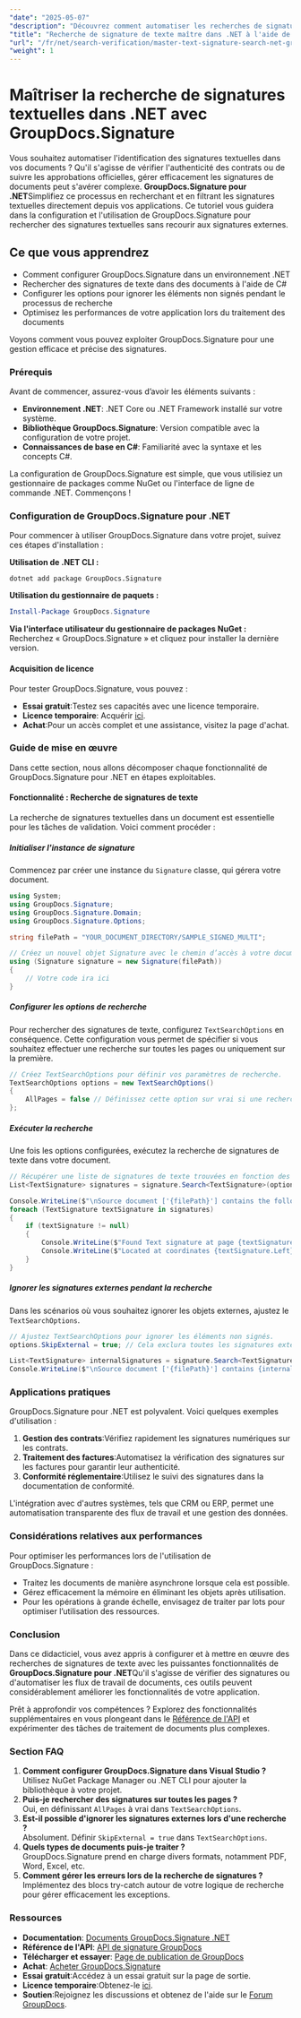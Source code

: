 ```yaml
---
"date": "2025-05-07"
"description": "Découvrez comment automatiser les recherches de signatures de texte dans les applications .NET à l’aide de GroupDocs.Signature, garantissant ainsi une gestion et une vérification efficaces des documents."
"title": "Recherche de signature de texte maître dans .NET à l'aide de GroupDocs.Signature"
"url": "/fr/net/search-verification/master-text-signature-search-net-groupdocs/"
"weight": 1
---
```


# Maîtriser la recherche de signatures textuelles dans .NET avec GroupDocs.Signature

Vous souhaitez automatiser l'identification des signatures textuelles dans vos documents ? Qu'il s'agisse de vérifier l'authenticité des contrats ou de suivre les approbations officielles, gérer efficacement les signatures de documents peut s'avérer complexe. **GroupDocs.Signature pour .NET**Simplifiez ce processus en recherchant et en filtrant les signatures textuelles directement depuis vos applications. Ce tutoriel vous guidera dans la configuration et l'utilisation de GroupDocs.Signature pour rechercher des signatures textuelles sans recourir aux signatures externes.

## Ce que vous apprendrez
- Comment configurer GroupDocs.Signature dans un environnement .NET
- Rechercher des signatures de texte dans des documents à l'aide de C#
- Configurer les options pour ignorer les éléments non signés pendant le processus de recherche
- Optimisez les performances de votre application lors du traitement des documents

Voyons comment vous pouvez exploiter GroupDocs.Signature pour une gestion efficace et précise des signatures.

### Prérequis
Avant de commencer, assurez-vous d’avoir les éléments suivants :
- **Environnement .NET**: .NET Core ou .NET Framework installé sur votre système.
- **Bibliothèque GroupDocs.Signature**: Version compatible avec la configuration de votre projet.
- **Connaissances de base en C#**: Familiarité avec la syntaxe et les concepts C#.

La configuration de GroupDocs.Signature est simple, que vous utilisiez un gestionnaire de packages comme NuGet ou l'interface de ligne de commande .NET. Commençons !

### Configuration de GroupDocs.Signature pour .NET
Pour commencer à utiliser GroupDocs.Signature dans votre projet, suivez ces étapes d'installation :

**Utilisation de .NET CLI :**

```shell
dotnet add package GroupDocs.Signature
```

**Utilisation du gestionnaire de paquets :**

```powershell
Install-Package GroupDocs.Signature
```

**Via l'interface utilisateur du gestionnaire de packages NuGet :**
Recherchez « GroupDocs.Signature » et cliquez pour installer la dernière version.

#### Acquisition de licence
Pour tester GroupDocs.Signature, vous pouvez :
- **Essai gratuit**:Testez ses capacités avec une licence temporaire.
- **Licence temporaire**: Acquérir [ici](https://purchase.groupdocs.com/temporary-license/).
- **Achat**:Pour un accès complet et une assistance, visitez la page d'achat.

### Guide de mise en œuvre
Dans cette section, nous allons décomposer chaque fonctionnalité de GroupDocs.Signature pour .NET en étapes exploitables. 

#### Fonctionnalité : Recherche de signatures de texte
La recherche de signatures textuelles dans un document est essentielle pour les tâches de validation. Voici comment procéder :

##### Initialiser l'instance de signature
Commencez par créer une instance du `Signature` classe, qui gérera votre document.

```csharp
using System;
using GroupDocs.Signature;
using GroupDocs.Signature.Domain;
using GroupDocs.Signature.Options;

string filePath = "YOUR_DOCUMENT_DIRECTORY/SAMPLE_SIGNED_MULTI";

// Créez un nouvel objet Signature avec le chemin d’accès à votre document.
using (Signature signature = new Signature(filePath))
{
    // Votre code ira ici
}
```

##### Configurer les options de recherche
Pour rechercher des signatures de texte, configurez `TextSearchOptions` en conséquence. Cette configuration vous permet de spécifier si vous souhaitez effectuer une recherche sur toutes les pages ou uniquement sur la première.

```csharp
// Créez TextSearchOptions pour définir vos paramètres de recherche.
TextSearchOptions options = new TextSearchOptions()
{
    AllPages = false // Définissez cette option sur vrai si une recherche au-delà de la première page est nécessaire.
};
```

##### Exécuter la recherche
Une fois les options configurées, exécutez la recherche de signatures de texte dans votre document.

```csharp
// Récupérer une liste de signatures de texte trouvées en fonction des options spécifiées.
List<TextSignature> signatures = signature.Search<TextSignature>(options);

Console.WriteLine($"\nSource document ['{filePath}'] contains the following signatures.");
foreach (TextSignature textSignature in signatures)
{
    if (textSignature != null)
    {
        Console.WriteLine($"Found Text signature at page {textSignature.PageNumber}, with type [{textSignature.SignatureImplementation}] and text '{textSignature.Text}'.");
        Console.WriteLine($"Located at coordinates {textSignature.Left}-{textSignature.Top}. Size is {textSignature.Width}x{textSignature.Height}.");
    }
}
```

##### Ignorer les signatures externes pendant la recherche
Dans les scénarios où vous souhaitez ignorer les objets externes, ajustez le `TextSearchOptions`.

```csharp
// Ajustez TextSearchOptions pour ignorer les éléments non signés.
options.SkipExternal = true; // Cela exclura toutes les signatures externes des résultats.

List<TextSignature> internalSignatures = signature.Search<TextSignature>(options);
Console.WriteLine($"\nSource document ['{filePath}'] contains {internalSignatures.Count} non-external signatures.");
```

### Applications pratiques
GroupDocs.Signature pour .NET est polyvalent. Voici quelques exemples d'utilisation :
1. **Gestion des contrats**:Vérifiez rapidement les signatures numériques sur les contrats.
2. **Traitement des factures**:Automatisez la vérification des signatures sur les factures pour garantir leur authenticité.
3. **Conformité réglementaire**:Utilisez le suivi des signatures dans la documentation de conformité.

L'intégration avec d'autres systèmes, tels que CRM ou ERP, permet une automatisation transparente des flux de travail et une gestion des données.

### Considérations relatives aux performances
Pour optimiser les performances lors de l'utilisation de GroupDocs.Signature :
- Traitez les documents de manière asynchrone lorsque cela est possible.
- Gérez efficacement la mémoire en éliminant les objets après utilisation.
- Pour les opérations à grande échelle, envisagez de traiter par lots pour optimiser l’utilisation des ressources.

### Conclusion
Dans ce didacticiel, vous avez appris à configurer et à mettre en œuvre des recherches de signatures de texte avec les puissantes fonctionnalités de **GroupDocs.Signature pour .NET**Qu'il s'agisse de vérifier des signatures ou d'automatiser les flux de travail de documents, ces outils peuvent considérablement améliorer les fonctionnalités de votre application.

Prêt à approfondir vos compétences ? Explorez des fonctionnalités supplémentaires en vous plongeant dans le [Référence de l'API](https://reference.groupdocs.com/signature/net/) et expérimenter des tâches de traitement de documents plus complexes.

### Section FAQ
1. **Comment configurer GroupDocs.Signature dans Visual Studio ?**  
   Utilisez NuGet Package Manager ou .NET CLI pour ajouter la bibliothèque à votre projet.
2. **Puis-je rechercher des signatures sur toutes les pages ?**  
   Oui, en définissant `AllPages` à vrai dans `TextSearchOptions`.
3. **Est-il possible d'ignorer les signatures externes lors d'une recherche ?**  
   Absolument. Définir `SkipExternal = true` dans `TextSearchOptions`.
4. **Quels types de documents puis-je traiter ?**  
   GroupDocs.Signature prend en charge divers formats, notamment PDF, Word, Excel, etc.
5. **Comment gérer les erreurs lors de la recherche de signatures ?**  
   Implémentez des blocs try-catch autour de votre logique de recherche pour gérer efficacement les exceptions.

### Ressources
- **Documentation**: [Documents GroupDocs.Signature .NET](https://docs.groupdocs.com/signature/net/)
- **Référence de l'API**: [API de signature GroupDocs](https://reference.groupdocs.com/signature/net/)
- **Télécharger et essayer**: [Page de publication de GroupDocs](https://releases.groupdocs.com/signature/net/)
- **Achat**: [Acheter GroupDocs.Signature](https://purchase.groupdocs.com/buy)
- **Essai gratuit**:Accédez à un essai gratuit sur la page de sortie.
- **Licence temporaire**:Obtenez-le [ici](https://purchase.groupdocs.com/temporary-license/).
- **Soutien**:Rejoignez les discussions et obtenez de l'aide sur le [Forum GroupDocs](https://forum.groupdocs.com/c/signature/).